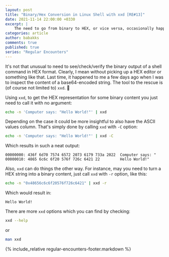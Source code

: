 ```yaml
---
layout: post
title: "Binary/Hex Conversion in Linux Shell with xxd [RE#13]"
date: 2021-11-14 22:00:00 +0330
excerpt: |
    The need to go from binary to HEX, or vice versa, occasionally happens. Let's see what's the tool to the rescue when it comes to do things in the shell.
categories: article
author: babakks
comments: true
published: true
series: "Regular Encounters"
---
```


It's not that unusual to need to see/check/verify the binary output of a shell command in HEX format. Clearly, I mean without picking up a HEX editor or something like that. Last time, it happened to me a few days ago when I was to inspect the content of a base64-encoded string. The tool to the rescue is (of course not limited to) `xxd`. 🏅

Using `xxd`, to get the HEX representation for some binary content you just need to call it with no argument:

```sh
echo -n 'Computer says: "Hello World!"' | xxd
```

Depending on the case it could be more insightful to also have the ASCII values column. That's simply done by calling `xxd` with `-C` option:

```sh
echo -n 'Computer says: "Hello World!"' | xxd -C
```

Which results in such a neat output:

```text
00000000: 436f 6d70 7574 6572 2073 6179 733a 2022  Computer says: "
00000010: 4865 6c6c 6f20 576f 726c 6421 22         Hello World!"
```

Also, `xxd` can do things the other way. For instance, may you need to turn a HEX string into a binary content, just call `xxd` with `-r` option, like this:

```sh
echo -n "0x48656c6c6f20576f726c6421" | xxd -r
```

Which would result in:

```text
Hello World!
```

There are more `xxd` options which you can find by checking:

```sh
xxd --help
```

or

```sh
man xxd
```

{% include_relative regular-encounters-footer.markdown %}

